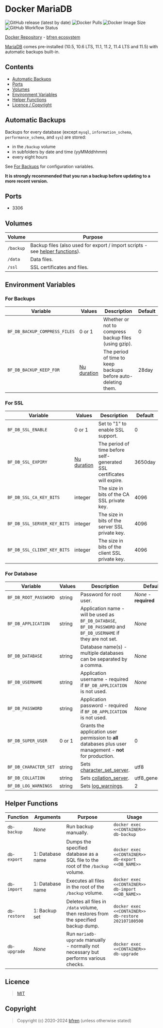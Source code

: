# Docker MariaDB

![GitHub release (latest by date)](https://img.shields.io/github/v/release/bfren/docker-mariadb) ![Docker Pulls](https://img.shields.io/endpoint?url=https%3A%2F%2Fbfren.dev%2Fdocker%2Fpulls%2Fmariadb) ![Docker Image Size](https://img.shields.io/endpoint?url=https%3A%2F%2Fbfren.dev%2Fdocker%2Fsize%2Fmariadb) ![GitHub Workflow Status](https://img.shields.io/github/actions/workflow/status/bfren/docker-mariadb/dev.yml?branch=main)

[Docker Repository](https://hub.docker.com/r/bfren/mariadb) - [bfren ecosystem](https://github.com/bfren/docker)

[MariaDB](https://mariadb.org/) comes pre-installed (10.5, 10.6 LTS, 11.1, 11.2, 11.4 LTS and 11.5) with automatic backups built-in.

## Contents

* [Automatic Backups](#automatic-backups)
* [Ports](#ports)
* [Volumes](#volumes)
* [Environment Variables](#environment-variables)
* [Helper Functions](#helper-functions)
* [Licence / Copyright](#licence)

## Automatic Backups

Backups for every database (except `mysql`, `information_schema`, `performance_schema`, and `sys`) are stored:

* in the `/backup` volume
* in subfolders by date and time (yyMMddhhmm)
* every eight hours

See [For Backups](#for-backups) for configuration variables.

**It is strongly recommended that you run a backup before updating to a more recent version.**

## Ports

* 3306

## Volumes

| Volume    | Purpose                                                                                           |
| --------- | ------------------------------------------------------------------------------------------------- |
| `/backup` | Backup files (also used for export / import scripts - see [helper functions](#helper-functions)). |
| `/data`   | Data files.                                                                                       |
| `/ssl`    | SSL certificates and files.                                                                       |

## Environment Variables

### For Backups

| Variable                          | Values                                                                    | Description                                                       | Default   |
| --------------------------------- | ------------------------------------------------------------------------- | ----------------------------------------------------------------- | --------- |
| `BF_DB_BACKUP_COMPRESS_FILES`     | 0 or 1                                                                    | Whether or not to compress backup files (using gzip).             | 0         |
| `BF_DB_BACKUP_KEEP_FOR`           | [Nu duration](https://www.nushell.sh/book/types_of_data.html#durations)   | The period of time to keep backups before auto-deleting them.     | 28day     |

### For SSL

| Variable                      | Values                                                                    | Description                                                               | Default   |
| ----------------------------- | ------------------------------------------------------------------------- | ------------------------------------------------------------------------- | --------- |
| `BF_DB_SSL_ENABLE`            | 0 or 1                                                                    | Set to "1" to enable SSL support.                                         | 0         |
| `BF_DB_SSL_EXPIRY`            | [Nu duration](https://www.nushell.sh/book/types_of_data.html#durations)   | The period of time before self-generated SSL certificates will expire.    | 3650day   |
| `BF_DB_SSL_CA_KEY_BITS`       | integer                                                                   | The size in bits of the CA SSL private key.                               | 4096      |
| `BF_DB_SSL_SERVER_KEY_BITS`   | integer                                                                   | The size in bits of the server SSL private key.                           | 4096      |
| `BF_DB_SSL_CLIENT_KEY_BITS`   | integer                                                                   | The size in bits of the client SSL private key.                           | 4096      |

### For Database

| Variable              | Values    | Description                                                                                                       | Default               |
| --------------------- | --------- | ----------------------------------------------------------------------------------------------------------------- | --------------------- |
| `BF_DB_ROOT_PASSWORD` | string    | Password for root user.                                                                                           | *None* - **required** |
| `BF_DB_APPLICATION`   | string    | Application name - will be used as `BF_DB_DATABASE`, `BF_DB_PASSWORD` and `BF_DB_USERNAME` if they are not set.   | *None*                |
| `BF_DB_DATABASE`      | string    | Database name(s) - multiple databases can be separated by a comma.                                                | *None*                |
| `BF_DB_USERNAME`      | string    | Application username - required if `BF_DB_APPLICATION` is not used.                                               | *None*                |
| `BF_DB_PASSWORD`      | string    | Application password - required if `BF_DB_APPLICATION` is not used.                                               | *None*                |
| `BF_DB_SUPER_USER`    | 0 or 1    | Grants the application user permission to **all** databases plus user management - **not** for production.        | 0                     |
| `BF_DB_CHARACTER_SET` | string    | Sets [character_set_server](https://mariadb.com/kb/en/server-system-variables/#character_set_server).             | utf8                  |
| `BF_DB_COLLATION`     | string    | Sets [collation_server](https://mariadb.com/kb/en/server-system-variables/#collation_server).                     | utf8_general_ci       |
| `BF_DB_LOG_WARNINGS`  | string    | Sets [log_warnings](https://mariadb.com/kb/en/server-system-variables/#log_warnings).                             | 2                     |

## Helper Functions

| Function      | Arguments         | Purpose                                                                               | Usage                                                 |
| ------------- | ----------------- | ------------------------------------------------------------------------------------- | ----------------------------------------------------- |
| `db-backup`   | *None*            | Run backup manually.                                                                  | `docker exec <<CONTAINER>> db-backup`                 |
| `db-export`   | 1: Database name  | Dumps the specified database as a SQL file to the root of the `/backup` volume.       | `docker exec <<CONTAINER>> db-export <<DB_NAME>>`     |
| `db-import`   | 1: Database name  | Executes all files in the root of the `/backup` volume.                               | `docker exec <<CONTAINER>> db-import <<DB_NAME>>`     |
| `db-restore`  | 1: Backup set     | Deletes all files in `/data` volume, then restores from the specified backup dump.    | `docker exec <<CONTAINER>> db-restore 202107180500`   |
| `db-upgrade`  | *None*            | Run `mariadb-upgrade` manually - normally not necessary but performs various checks.  | `docker exec <<CONTAINER>> db-upgrade`                |

## Licence

> [MIT](https://mit.bfren.dev/2020)

## Copyright

> Copyright (c) 2020-2024 [bfren](https://bfren.dev) (unless otherwise stated)
